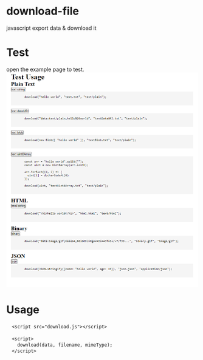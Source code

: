 # download-file
javascript export data &amp; download it

# Test 
open the example page to test.
![image](https://github.com/wongxong/download-file/blob/master/examples/example.jpg)

# Usage
```
  <script src="download.js"></script>

  <script>
    download(data, filename, mimeType);
  </script>
```
